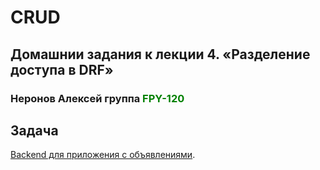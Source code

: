 # CRUD
## Домашнии задания к лекции 4. «Разделение доступа в DRF»

### Неронов Алексей группа <span style="color:green">**FPY-120**</span>

## Задача

[Backend для приложения с объявлениями](./api_with_restrictions).